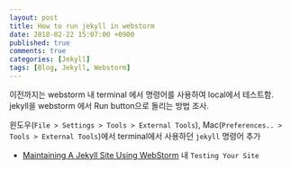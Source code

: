 ```yaml
---
layout: post
title: How to run jekyll in webstorm
date: 2018-02-22 15:07:00 +0900 
published: true
comments: true
categories: [Jekyll]
tags: [Blog, Jekyll, Webstorm]
---
```


이전까지는 webstorm 내 terminal 에서 명령어를 사용하여 local에서 테스트함.
jekyll을 webstorm 에서 Run button으로 돌리는 방법 조사.

윈도우(`File > Settings > Tools > External Tools`), Mac(`Preferences.. > Tools > External Tools`)에서
terminal에서 사용하던 `jekyll` 명령어 추가

- [Maintaining A Jekyll Site Using WebStorm](http://aevyz.xyz/adv-jekyll/Maintaining-A-Jekyll-Site-Using-Webstorm.html#test) 내 `Testing Your Site`